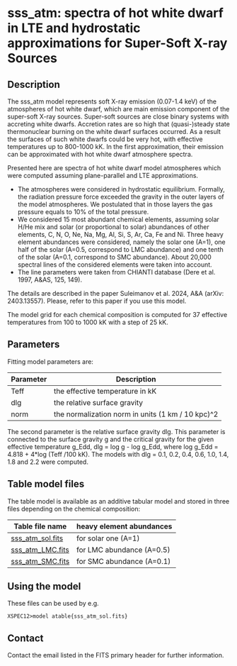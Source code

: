 # sss_atm: spectra of hot white dwarf in LTE and hydrostatic approximations for Super-Soft X-ray Sources

## Description

The sss_atm model represents soft X-ray emission (0.07-1.4 keV) of the atmospheres of hot white dwarf, which are main emission component of the super-soft X-ray sources. Super-soft sources are close binary systems with accreting white dwarfs. Accretion rates are so high that (quasi-)steady state thermonuclear burning on the white dwarf surfaces occurred. As a result the surfaces of such white dwarfs could be very hot, with effective temperatures up to 800-1000 kK. In the first approximation, their emission can be approximated with hot white dwarf atmosphere spectra.

Presented here are spectra of hot white dwarf model atmospheres which were computed assuming plane-parallel and LTE approximations. 
* The atmospheres were considered in hydrostatic equilibrium. Formally, the radiation pressure force exceeded the gravity in the outer layers of the model atmospheres.  We postulated that in those layers the gas pressure equals to 10% of the total pressure. 
* We considered 15 most abundant chemical elements, assuming solar H/He mix and solar (or proportional to solar) abundances of other elements, C, N, O, Ne, Na, Mg, Al, Si, S, Ar, Ca, Fe and Ni. Three heavy element abundances were considered, namely the solar one (A=1), one half of the solar (A=0.5, correspond to LMC abundance) and one tenth of the solar (A=0.1, correspond to SMC abundance). About 20,000 spectral lines of the considered elements were taken into account.
* The line parameters were taken from CHIANTI database (Dere et al. 1997, A&AS, 125, 149).

The details are described in the paper Suleimanov et al. 2024, A&A (arXiv: 2403.13557). Please, refer to this paper if you use this model.

The model grid for each chemical composition is computed for 37 effective temperatures from 100 to 1000 kK with a step of 25 kK.


## Parameters

<p>
Fitting model parameters are:
</p>

| Parameter | Description |
| --------- | ----------- |
| Teff | the effective temperature in kK | 
| dlg  | the relative surface gravity    |
| norm | the normalization norm in units (1 km / 10 kpc)^2 |

The second parameter is the relative surface gravity dlg. This parameter is connected to the surface gravity g and the critical gravity for the given effective temperature g_Edd, dlg = log g - log g_Edd, where log g_Edd = 4.818 + 4*log (Teff /100 kK). The models with dlg = 0.1, 0.2, 0.4, 0.6, 1.0, 1.4, 1.8 and 2.2 were computed.


## Table model files
  
The table model is available as an additive tabular model and stored in three files depending on the chemical composition:

| Table file name  | heavy element abundances  |
| ---------------  | ------------------------  |
| [sss_atm_sol.fits](https://heasarc.gsfc.nasa.gov/docs/xanadu/xspec/models/sss_atm/sss_atm_sol.fits) | for solar one (A=1)       |
| [sss_atm_LMC.fits](https://heasarc.gsfc.nasa.gov/docs/xanadu/xspec/models/sss_atm/sss_atm_LMC.fits) | for LMC abundance (A=0.5) |
| [sss_atm_SMC.fits](https://heasarc.gsfc.nasa.gov/docs/xanadu/xspec/models/sss_atm/sss_atm_SMC.fits) | for SMC abundance (A=0.1) |


## Using the model

These files can be used by e.g.
 
<code>XSPEC12>model atable{sss_atm_sol.fits}
</code>

## Contact

Contact the email listed in the FITS primary header for further information.

